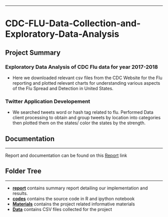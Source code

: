 ***
# CDC-FLU-Data-Collection-and-Exploratory-Data-Analysis

## Project Summary

### Exploratory Data Analysis of CDC Flu data for year 2017-2018
* Here we downloaded  relevant csv files from the CDC Website for the Flu reporting and plotted relevant charts for understanding various aspects of the Flu Spread and Detection in United States.

### Twitter Application Developement
* We searched tweets word or hash tag related to flu. Performed Data client processing to obtain and group tweets by
location into categories then plotted them on the states/ color the states by the strength.

## Documentation
***
Report and documentation can be found on this [Report](https://github.com/jayantsolanki/CDC-FLU-Data-Collection-and-Exploratory-Data-Analysis/tree/master/report) link

## Folder Tree
***
* [**report**](https://github.com/jayantsolanki/CDC-FLU-Data-Collection-and-Exploratory-Data-Analysis/tree/master/report) contains summary report detailing our implementation and results.
* [**codes**](https://github.com/jayantsolanki/CDC-FLU-Data-Collection-and-Exploratory-Data-Analysis/tree/master/codes)  contains the source code in R and ipython notebook
* [**Materials**](https://github.com/jayantsolanki/CDC-FLU-Data-Collection-and-Exploratory-Data-Analysis/tree/master/materials) contains the project related informative materials
* [**Data**](https://github.com/jayantsolanki/CDC-FLU-Data-Collection-and-Exploratory-Data-Analysis/tree/master/data) contains CSV files collected for the project
